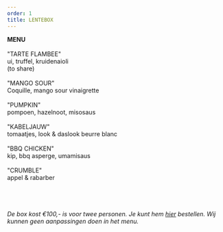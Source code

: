 ```yaml
---
order: 1
title: LENTEBOX
---
```

**MENU**\
\
"TARTE FLAMBEE"\
ui, truffel, kruidenaioli\
(to share)\
\
"MANGO SOUR"\
Coquille, mango sour vinaigrette \
\
"PUMPKIN"\
pompoen, hazelnoot, misosaus  \
\
"KABELJAUW"\
tomaatjes, look & daslook beurre blanc\
\
"BBQ CHICKEN"\
kip, bbq asperge, umamisaus \
\
"CRUMBLE"\
appel & rabarber\
\
\
\
\
*De box kost €100,- is voor twee personen. Je kunt hem [hier](https://wwc.resengo.com/indexframe?companyShortCode=Restaurant_Jaime_van_Heije_Ouderkerk_ad_Amstel&Lang=NL&url=pq%2FFsL5gXV3FwLxirI%2BhvZuhwV2JnpdSlZWpwFydv7m%2BwM61nbehoXN2gnmgf3ZnalSAp6N1eI1raISZlJV2emNLinaZf155e6Cbm4dwf3F4n3WUiV6YhJyVnI5ja41qdk6bi6l4i4VsoZ53gFyWhYCBdbjPoF2ty6SqYp3Flw%3D%3D) bestellen. Wij kunnen geen aanpassingen doen in het menu.*